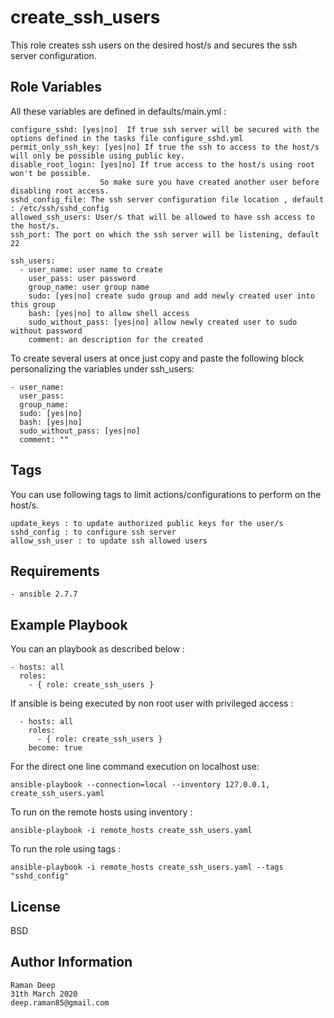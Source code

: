 create_ssh_users
=================

This role creates ssh users on the desired host/s and secures the ssh server
configuration.

Role Variables
--------------
All these variables are defined in defaults/main.yml :
	
	configure_sshd: [yes|no]  If true ssh server will be secured with the options defined in the tasks file configure_sshd.yml
	permit_only_ssh_key: [yes|no] If true the ssh to access to the host/s will only be possible using public key.
	disable_root_login: [yes|no] If true access to the host/s using root won't be possible. 
						So make sure you have created another user before disabling root access.
	sshd_config_file: The ssh server configuration file location , default : /etc/ssh/sshd_config 
	allowed_ssh_users: User/s that will be allowed to have ssh access to the host/s.
	ssh_port: The port on which the ssh server will be listening, default 22
  
    ssh_users:
      - user_name: user name to create
        user_pass: user password
        group_name: user group name
        sudo: [yes|no] create sudo group and add newly created user into this group
        bash: [yes|no] to allow shell access
        sudo_without_pass: [yes|no] allow newly created user to sudo without password
        comment: an description for the created

To create several users at once just copy and paste the following block personalizing the variables under ssh_users:

    - user_name: 
      user_pass:
      group_name: 
      sudo: [yes|no]
      bash: [yes|no]
      sudo_without_pass: [yes|no]
      comment: ""

Tags
-----

You can use following tags to limit actions/configurations to perform on the host/s.
  
    update_keys : to update authorized public keys for the user/s
    sshd_config : to configure ssh server
    allow_ssh_user : to update ssh allowed users


Requirements
------------

    - ansible 2.7.7


Example Playbook
----------------

You can an playbook as described below :

    - hosts: all
      roles:
        - { role: create_ssh_users }
      
If ansible is being executed by non root user with privileged access :
      
      - hosts: all
        roles:
          - { role: create_ssh_users }
        become: true

For the direct one line command execution on localhost use:

    ansible-playbook --connection=local --inventory 127.0.0.1, create_ssh_users.yaml
   
To run on the remote hosts using inventory :
   
    ansible-playbook -i remote_hosts create_ssh_users.yaml
   
To run the role using tags :
   
    ansible-playbook -i remote_hosts create_ssh_users.yaml --tags "sshd_config"


License
-------

BSD

Author Information
------------------

	Raman Deep
	31th March 2020
	deep.raman85@gmail.com
